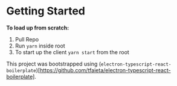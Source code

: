# Getting Started

**To load up from scratch:**

1. Pull Repo
2. Run `yarn` inside root
3. To start up the client `yarn start` from the root

This project was bootstrapped using (`electron-typescript-react-boilerplate`)[https://github.com/tfaieta/electron-typescript-react-boilerplate].